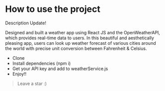 # How to use the project

Description Update!

Designed and built a weather app using React JS and the OpenWeatherAPI, which provides real-time data to users. In this
beautiful and aesthetically pleasing app, users can look up weather forecast of various cities around the world with precise
unit conversion between Fahrenheit & Celsius.

- Clone
- Install dependencies (npm i)
- Get your API key and add to weatherService.js
- Enjoy!!

> Leave a star :)
